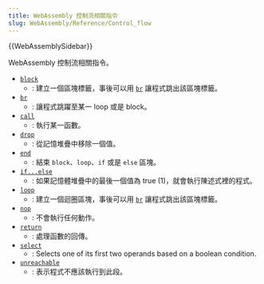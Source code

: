 ```yaml
---
title: WebAssembly 控制流相關指令
slug: WebAssembly/Reference/Control_flow
---
```


{{WebAssemblySidebar}}

WebAssembly 控制流相關指令。

- [`block`](/zh-TW/docs/WebAssembly/Reference/Control_flow/block)
  - : 建立一個區塊標籤，事後可以用 [`br`](/zh-TW/docs/WebAssembly/Reference/Control_flow/br) 讓程式跳出該區塊標籤。
- [`br`](/zh-TW/docs/WebAssembly/Reference/Control_flow/br)
  - : 讓程式跳躍至某一 loop 或是 block。
- [`call`](/en-US/docs/WebAssembly/Reference/Control_flow/call)
  - : 執行某一函數。
- [`drop`](/zh-TW/docs/WebAssembly/Reference/Control_flow/Drop)
  - : 從記憶堆疊中移除一個值。
- [`end`](/zh-TW/docs/WebAssembly/Reference/Control_flow/end)
  - : 結束 `block`、`loop`、`if` 或是 `else` 區塊。
- [`if...else`](/zh-TW/docs/WebAssembly/Reference/Control_flow/if...else)
  - : 如果記憶體堆疊中的最後一個值為 true (1)，就會執行陳述式裡的程式。
- [`loop`](/en-US/docs/WebAssembly/Reference/Control_flow/loop)
  - : 建立一個迴圈區塊，事後可以用 [`br`](/zh-TW/docs/WebAssembly/Reference/Control_flow/br) 讓程式跳出該區塊標籤。
- [`nop`](/zh-TW/docs/WebAssembly/Reference/Control_flow/nop)
  - : 不會執行任何動作。
- [`return`](/zh-TW/docs/WebAssembly/Reference/Control_flow/return)
  - : 處理函數的回傳。
- [`select`](/en-US/docs/WebAssembly/Reference/Control_flow/Select)
  - : Selects one of its first two operands based on a boolean condition.
- [`unreachable`](/zh-TW/docs/WebAssembly/Reference/Control_flow/unreachable)
  - : 表示程式不應該執行到此段。